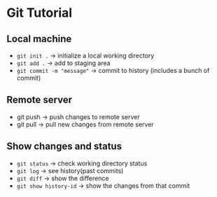 # Git Tutorial
## Local machine
- `git init .` -> initialize a local working directory
- `git add .` -> add to staging area
- `git commit -m "message"` -> commit to history (includes a bunch of commit)

## Remote server
- git push -> push changes to remote server
- git pull -> pull new changes from remote server

## Show changes and status
- `git status` -> check working directory status
- `git log` -> see history(past commits)
- `git diff` -> show the difference
- `git show history-id` -> show the changes from that commit

